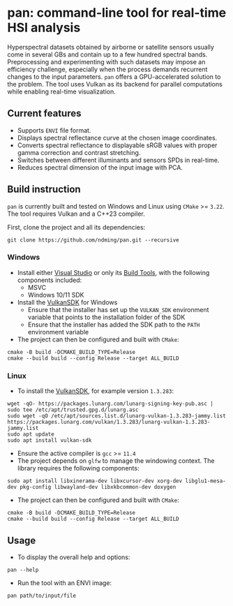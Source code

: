 # pan: command-line tool for real-time HSI analysis

Hyperspectral datasets obtained by airborne or satellite sensors usually come in several GBs and contain up to a few hundred spectral bands. 
Preprocessing and experimenting with such datasets may impose an efficiency challenge, especially when the process demands recurrent changes 
to the input parameters. `pan` offers a GPU-accelerated solution to the problem. The tool uses Vulkan as its backend for parallel computations 
while enabling real-time visualization.

## Current features
- Supports `ENVI` file format.
- Displays spectral reflectance curve at the chosen image coordinates.
- Converts spectral reflectance to displayable sRGB values with proper gamma correction and contrast stretching.
- Switches between different illuminants and sensors SPDs in real-time.
- Reduces spectral dimension of the input image with PCA.

## Build instruction
`pan` is currently built and tested on Windows and Linux using `CMake` >= `3.22`. The tool requires Vulkan and a C++23 compiler.

First, clone the project and all its dependencies:
```
git clone https://github.com/ndming/pan.git --recursive
```

### Windows
- Install either [Visual Studio](https://visualstudio.microsoft.com/downloads/?cid=learn-onpage-download-install-visual-studio-page-cta#visual-studio-community-2022) or only its [Build Tools](https://visualstudio.microsoft.com/downloads/?cid=learn-onpage-download-install-visual-studio-page-cta#build-tools-for-visual-studio-2022), with the following components included:
    - MSVC
    - Windows 10/11 SDK
- Install the [VulkanSDK](https://vulkan.lunarg.com/sdk/home#windows) for Windows
    - Ensure that the installer has set up the `VULKAN_SDK` environment variable that points to the installation folder of the SDK
    - Ensure that the installer has added the SDK path to the `PATH` environment variable
- The project can then be configured and built with `CMake`:
```
cmake -B build -DCMAKE_BUILD_TYPE=Release
cmake --build build --config Release --target ALL_BUILD
```

### Linux
- To install the [VulkanSDK](https://vulkan.lunarg.com/sdk/home#linux), for example version `1.3.283`:
```
wget -qO- https://packages.lunarg.com/lunarg-signing-key-pub.asc | sudo tee /etc/apt/trusted.gpg.d/lunarg.asc
sudo wget -qO /etc/apt/sources.list.d/lunarg-vulkan-1.3.283-jammy.list https://packages.lunarg.com/vulkan/1.3.283/lunarg-vulkan-1.3.283-jammy.list
sudo apt update
sudo apt install vulkan-sdk
```

- Ensure the active compiler is `gcc` >= `11.4`
- The project depends on `glfw` to manage the windowing context. The library requires the following components:
```
sudo apt install libxinerama-dev libxcursor-dev xorg-dev libglu1-mesa-dev pkg-config libwayland-dev libxkbcommon-dev doxygen
```

- The project can then be configured and built with `CMake`:
```
cmake -B build -DCMAKE_BUILD_TYPE=Release
cmake --build build --config Release --target ALL_BUILD
```

## Usage
- To display the overall help and options:
```
pan --help
```

- Run the tool with an ENVI image:
```
pan path/to/input/file
```
